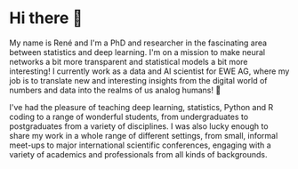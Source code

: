 # Hi there 👋
My name is René and I'm a PhD and researcher in the fascinating area between statistics and deep learning. I'm on a mission to make neural networks a bit more transparent and statistical models a bit more interesting!
I currently work as a data and AI scientist for EWE AG, where my job is to translate new and interesting insights from the digital world of numbers and data into the realms of us analog humans! 🌟 

I've had the pleasure of teaching deep learning, statistics, Python and R coding to a  range of wonderful students, from undergraduates to postgraduates from a variety of disciplines.
I was also lucky enough to share my work in a whole range of different settings, from small, informal meet-ups to major international scientific conferences, engaging with a  variety of academics and professionals from all kinds of backgrounds.

<!--
## I’m currently working on 🔭
-->


<!--
**RMKruse/RMKruse** is a ✨ _special_ ✨ repository because its `README.md` (this file) appears on your GitHub profile.

Here are some ideas to get you started:

- 🔭 I’m currently working on ...
- 🌱 I’m currently learning ...
- 👯 I’m looking to collaborate on ...
- 🤔 I’m looking for help with ...
- 💬 Ask me about ...
- 📫 How to reach me: ...
- 😄 Pronouns: ...
- ⚡ Fun fact: ...
-->

